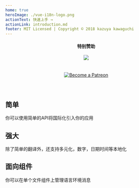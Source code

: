 ```yaml
---
home: true
heroImage: ./vue-i18n-logo.png
actionText: 快速上手 →
actionLink: introduction.md
footer: MIT Licensed | Copyright © 2018 kazuya kawaguchi
---
```


<div class="sponsors" style="text-align:center; padding: 0 0 24px 0;">
  <h4>特别赞助</h4>
  <a href="https://www.codeandweb.com/babeledit?utm_campaign=vue-i18n-2019-01" target="_blank">
    <img src="/vue-i18n/patrons/babeledit.png">
  </a>
</div>

<div class="patreon" style="padding: 0 0 24px 0;">
  <p style="text-align: center;">
    <a href="https://www.patreon.com/kazupon" target="_blank">
      <img src="https://c5.patreon.com/external/logo/become_a_patron_button.png" alt="Become a Patreon">
    </a>
  </p>
</div>

<div class="features">
  <div class="feature">
    <h2>简单</h2>
    <p>你可以使用简单的API将国际化引入你的应用</p>
  </div>
  <div class="feature">
    <h2>强大</h2>
    <p>除了简单的翻译外，还支持多元化，数字，日期时间等本地化</p>
  </div>
  <div class="feature">
    <h2>面向组件</h2>
    <p>你可以在单个文件组件上管理语言环境消息</p>
  </div>
</div>
